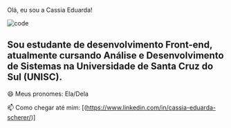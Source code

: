 Olá, eu sou a Cassia Eduarda!

![code](https://user-images.githubusercontent.com/80048051/226607683-e9b692b9-0ba6-44ff-8333-dadc2cca2419.gif)


## Sou estudante de desenvolvimento Front-end, atualmente cursando Análise e Desenvolvimento de Sistemas na Universidade de Santa Cruz do Sul (UNISC).

😄 Meus pronomes: Ela/Dela

📫 Como chegar até mim: [(https://www.linkedin.com/in/cassia-eduarda-scherer/)]
